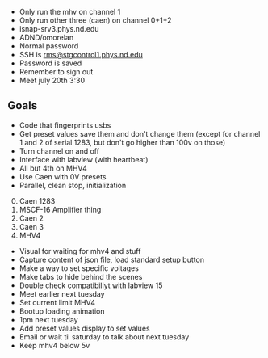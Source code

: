 
- Only run the mhv on channel 1
- Only run other three (caen) on channel 0+1+2
- isnap-srv3.phys.nd.edu
- ADND/omorelan
- Normal password
- SSH is rms@stgcontrol1.phys.nd.edu
- Password is saved
- Remember to sign out
- Meet july 20th 3:30
## Goals
- Code that fingerprints usbs
- Get preset values save them and don't change them (except for channel 1 and 2 of serial 1283, but don't go higher than 100v on those)
- Turn channel on and off
- Interface with labview (with heartbeat)
- All but 4th on MHV4
- Use Caen with 0V presets
- Parallel, clean stop, initialization
0. Caen 1283
1. MSCF-16 Amplifier thing
2. Caen 2
3. Caen 3
4. MHV4

- Visual for waiting for mhv4 and stuff
- Capture content of json file, load standard setup button 
- Make a way to set specific voltages 
- Make tabs to hide behind the scenes
- Double check compatibiliyt with labview 15
- Meet earlier next tuesday
- Set current limit MHV4
- Bootup loading animation
- 1pm next tuesday
- Add preset values display to set values
- Email or wait til saturday to talk about next tuesday
- Keep mhv4 below 5v